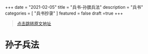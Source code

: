 +++
date = "2021-02-05"
title = "兵书-孙膑兵法"
description = "兵书"
categories = [
    "兵书抄录"
]
featured = false
draft =true 
+++
> [点击跳转原文地址](http://book.sbkk8.com/gudai/gudaibingshu/)
# 孙子兵法